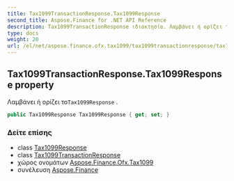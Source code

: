 ```yaml
---
title: Tax1099TransactionResponse.Tax1099Response
second_title: Aspose.Finance for .NET API Reference
description: Tax1099TransactionResponse ιδιοκτησία. Λαμβάνει ή ορίζει τοTax1099Response .
type: docs
weight: 20
url: /el/net/aspose.finance.ofx.tax1099/tax1099transactionresponse/tax1099response/
---
```

## Tax1099TransactionResponse.Tax1099Response property

Λαμβάνει ή ορίζει το`Tax1099Response` .

```csharp
public Tax1099Response Tax1099Response { get; set; }
```

### Δείτε επίσης

* class [Tax1099Response](../../tax1099response/)
* class [Tax1099TransactionResponse](../)
* χώρος ονομάτων [Aspose.Finance.Ofx.Tax1099](../../tax1099transactionresponse/)
* συνέλευση [Aspose.Finance](../../../)


